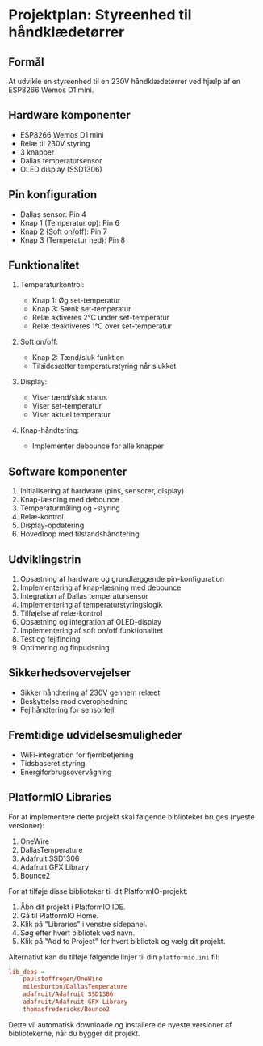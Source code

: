 # Projektplan: Styreenhed til håndklædetørrer

## Formål
At udvikle en styreenhed til en 230V håndklædetørrer ved hjælp af en ESP8266 Wemos D1 mini.

## Hardware komponenter
- ESP8266 Wemos D1 mini
- Relæ til 230V styring
- 3 knapper
- Dallas temperatursensor
- OLED display (SSD1306)

## Pin konfiguration
- Dallas sensor: Pin 4
- Knap 1 (Temperatur op): Pin 6
- Knap 2 (Soft on/off): Pin 7
- Knap 3 (Temperatur ned): Pin 8

## Funktionalitet
1. Temperaturkontrol:
   - Knap 1: Øg set-temperatur
   - Knap 3: Sænk set-temperatur
   - Relæ aktiveres 2°C under set-temperatur
   - Relæ deaktiveres 1°C over set-temperatur

2. Soft on/off:
   - Knap 2: Tænd/sluk funktion
   - Tilsidesætter temperaturstyring når slukket

3. Display:
   - Viser tænd/sluk status
   - Viser set-temperatur
   - Viser aktuel temperatur

4. Knap-håndtering:
   - Implementer debounce for alle knapper

## Software komponenter
1. Initialisering af hardware (pins, sensorer, display)
2. Knap-læsning med debounce
3. Temperaturmåling og -styring
4. Relæ-kontrol
5. Display-opdatering
6. Hovedloop med tilstandshåndtering

## Udviklingstrin
1. Opsætning af hardware og grundlæggende pin-konfiguration
2. Implementering af knap-læsning med debounce
3. Integration af Dallas temperatursensor
4. Implementering af temperaturstyringslogik
5. Tilføjelse af relæ-kontrol
6. Opsætning og integration af OLED-display
7. Implementering af soft on/off funktionalitet
8. Test og fejlfinding
9. Optimering og finpudsning

## Sikkerhedsovervejelser
- Sikker håndtering af 230V gennem relæet
- Beskyttelse mod overophedning
- Fejlhåndtering for sensorfejl

## Fremtidige udvidelsesmuligheder
- WiFi-integration for fjernbetjening
- Tidsbaseret styring
- Energiforbrugsovervågning

## PlatformIO Libraries
For at implementere dette projekt skal følgende biblioteker bruges (nyeste versioner):

1. OneWire
2. DallasTemperature
3. Adafruit SSD1306
4. Adafruit GFX Library
5. Bounce2

For at tilføje disse biblioteker til dit PlatformIO-projekt:

1. Åbn dit projekt i PlatformIO IDE.
2. Gå til PlatformIO Home.
3. Klik på "Libraries" i venstre sidepanel.
4. Søg efter hvert bibliotek ved navn.
5. Klik på "Add to Project" for hvert bibliotek og vælg dit projekt.

Alternativt kan du tilføje følgende linjer til din `platformio.ini` fil:

```ini
lib_deps =
    paulstoffregen/OneWire
    milesburton/DallasTemperature
    adafruit/Adafruit SSD1306
    adafruit/Adafruit GFX Library
    thomasfredericks/Bounce2
```

Dette vil automatisk downloade og installere de nyeste versioner af bibliotekerne, når du bygger dit projekt.
